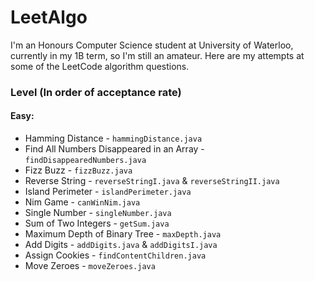 # LeetAlgo
I'm an Honours Computer Science student at University of Waterloo, currently in my 1B term, so I'm still an amateur. 
Here are my attempts at some of the LeetCode algorithm questions.

### Level (In order of acceptance rate)
#### Easy:
* Hamming Distance - ```hammingDistance.java```
* Find All Numbers Disappeared in an Array - ```findDisappearedNumbers.java```
* Fizz Buzz - ```fizzBuzz.java```
* Reverse String - ```reverseStringI.java``` & ```reverseStringII.java```
* Island Perimeter - ```islandPerimeter.java```
* Nim Game - ```canWinNim.java```
* Single Number - ```singleNumber.java```
* Sum of Two Integers - ```getSum.java```
* Maximum Depth of Binary Tree - ```maxDepth.java```
* Add Digits - ```addDigits.java``` & ```addDigitsI.java```
* Assign Cookies - ```findContentChildren.java```
* Move Zeroes - ```moveZeroes.java```





